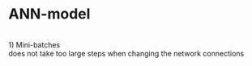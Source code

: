 # ANN-model
<br />
1) Mini-batches<br />
  does not take too large steps when changing the network connections<br />
